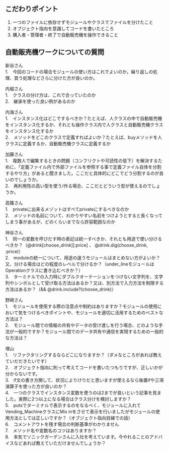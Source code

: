 ## こだわりポイント
1. 一つのファイルに依存せずモジュールやクラスでファイルを分けたこと
2. オブジェクト指向を意識してコードを書いたところ
3. 購入者・管理者・終了で自動販売機を操作できること

## 自動販売機ワークについての質問

新谷さん<br>
1.　今回のコードの場合モジュールの使い方はこれでよいのか。繰り返しの処理、買う処理などさらに分けた方が良いのか。

内堀さん<br>
1.　クラスの分け方は、これで合っていたのか
<br>
2.　継承を使った良い例があるのか

内海さん<br>
1.　インスタンス化はどこでするべきか？たとえば、人クラスの中で自動販売機をインスタンス化するか、それとも操作クラス内で人クラスと自動販売機クラスをインスタンス化するか
<br>
2.　メソッドをどこのクラスで定義すればよいか？たとえば、buyメソッドを人クラスに定義するか、自動販売機クラスに定義するか

加藤さん<br>
1.　複数人で編集するときの問題（コンフリクトや可読性の低下）を解決するために、「定義ファイル内で外部ファイルを参照する事で定義ファイル自体を分割するやり方」があると聞きました。ここだと具体的にどこでどう分割するのが良いのでしょうか。
<br>
2.　再利用性の高い型を使う/作る場合、ここだとどういう型が使えるのでしょうか。

高篠さん<br>
1.　privateに出来るメゾットはすべてprivateにするべきなのか
<br>
2.　メソッドの名前について、わかりやすい名前をつけようとすると長くなってしまう事があるが、どのくらいまでなら許容範囲なのか

神谷さん<br>
1.　同一の変数を呼びだす時の表記は統一すべきか、それとも用途で使い分けるべきか？（@drink[choose_drink][:price] 、 @drink.dig(choose_drink, :price)）
<br>
2.　moduleの統一について、用途の違うモジュールはまとめない方がよいか？又、分ける場合はどの程度のレベルで分けるか？（under_lineモジュールはOperationクラスに書き込むべきか？）
<br>
3.　ターミナルでの入力時にダブルクオーテーションをつけない文字列を、文字列やシンボルとして受け取る方法はあるか？又は、別方法で入力方法を制限する方法はあるか？（&& @drink.include?(choose_drink)）

野崎さん<br>
1.　モジュールを使用する際の注意点や制約はありますか？モジュールの使用において気をつけるべきポイントや、モジュールを適切に活用するためのベストな方法は？
<br>
2.　モジュール間での情報の共有やデータの受け渡しを行う場合、どのような手法が一般的ですか？モジュール間でのデータ共有や通信を実現するための一般的な方法は？

増山<br>
1.　リファクタリングするならどこになりますか？（ダメなところがあれば教えていだだきたいです）
<br>
2.　オブジェクト指向に則って考えてコードを書いたつもりですが、正しいかが分からないです。
<br>
3.　if文の書き方関して、状況によりけりだと思いますが使えるなら後置ifや三項演算子を使った方が良いのか？
<br>
4.　一つのクラスでインスタンス変数を使うのは2までが良いという記事を見ました。実際に2つ以上になる場合はクラス分けを検討しますか？
<br>
5.　putsでターミナルで表示するのをなるべく、モジュールに入れてVending_MachineクラスにMix inをさせて表示を行いましたがモジュールの使用方法としては正しいですか？（オブジェクト指向目線での話）
<br>
6.　コメントアウトを残す場合の判断基準がわかりません
<br>
7.　メソッド名や変数名のコツはありますか？
<br>
8.　本気でソニックガーデンさんに入社を考えています。今やれることのアドバイスなどあれば教えていただけませんでしょうか？



